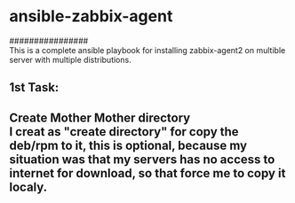 # ansible-zabbix-agent<br/>
################<br/>
This is a complete ansible playbook for installing zabbix-agent2 on multible server with multiple distributions.
<h2>1st Task:<h2/>Create Mother Mother directory<br/>
I creat as "create directory" for copy the deb/rpm to it, this is optional, because my situation was that my servers has no access to internet for download, so that force me to copy it localy.

